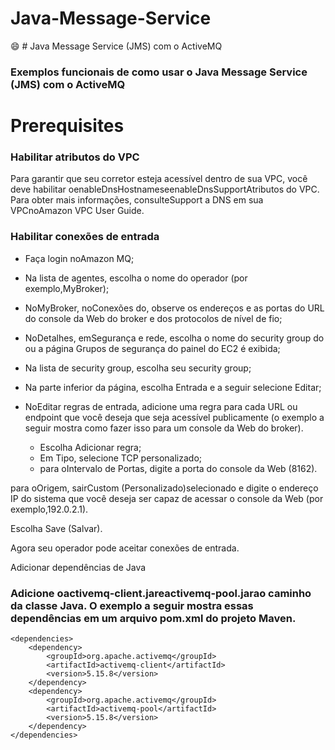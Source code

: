 # Java-Message-Service
:smile: # Java Message Service (JMS) com o ActiveMQ
### Exemplos funcionais de como usar o Java Message Service (JMS) com o ActiveMQ

# Prerequisites
### Habilitar atributos do VPC
Para garantir que seu corretor esteja acessível dentro de sua VPC, você deve habilitar oenableDnsHostnameseenableDnsSupportAtributos do VPC. Para obter mais informações, consulteSupport a DNS em sua VPCnoAmazon VPC User Guide.

### Habilitar conexões de entrada
- Faça login noAmazon MQ;
- Na lista de agentes, escolha o nome do operador (por exemplo,MyBroker);
- NoMyBroker, noConexões do, observe os endereços e as portas do URL do console da Web do broker e dos protocolos de nível de fio;
- NoDetalhes, emSegurança e rede, escolha o nome do security group do ou a página Grupos de segurança do painel do EC2 é exibida;
- Na lista de security group, escolha seu security group;
- Na parte inferior da página, escolha Entrada e a seguir selecione Editar;
- NoEditar regras de entrada, adicione uma regra para cada URL ou endpoint que você deseja que seja acessível publicamente (o exemplo a seguir mostra como fazer isso para um console da Web do broker).

  - Escolha Adicionar regra;
  - Em Tipo, selecione TCP personalizado;
  - para oIntervalo de Portas, digite a porta do console da Web (8162).

para oOrigem, sairCustom (Personalizado)selecionado e digite o endereço IP do sistema que você deseja ser capaz de acessar o console da Web (por exemplo,192.0.2.1).

Escolha Save (Salvar).

Agora seu operador pode aceitar conexões de entrada.

Adicionar dependências de Java

### Adicione oactivemq-client.jareactivemq-pool.jarao caminho da classe Java. O exemplo a seguir mostra essas dependências em um arquivo pom.xml do projeto Maven.

```
<dependencies>
    <dependency>
        <groupId>org.apache.activemq</groupId>
        <artifactId>activemq-client</artifactId>
        <version>5.15.8</version>
    </dependency>
    <dependency>
        <groupId>org.apache.activemq</groupId>
        <artifactId>activemq-pool</artifactId>
        <version>5.15.8</version>
    </dependency>
</dependencies>
```

